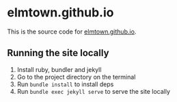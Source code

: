 elmtown.github.io
====

This is the source code for [elmtown.github.io](https://elmtown.github.io).


## Running the site locally

1. Install ruby, bundler and jekyll
2. Go to the project directory on the terminal
3. Run `bundle install` to install deps
4. Run `bundle exec jekyll serve` to serve the site locally
